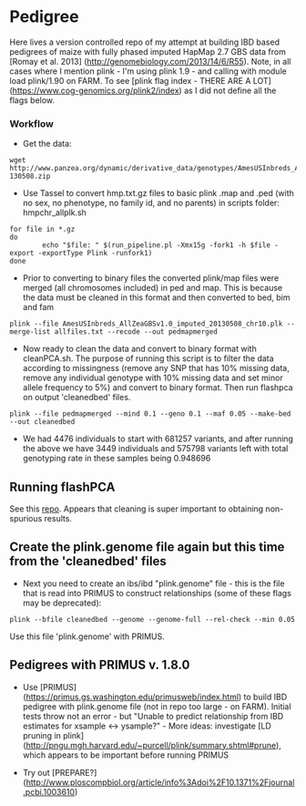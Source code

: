 Pedigree
========

Here lives a version controlled repo of my attempt at building IBD based pedigrees of maize with fully phased imputed HapMap 2.7 GBS data from [Romay et al. 2013] (http://genomebiology.com/2013/14/6/R55). Note, in all cases where I mention plink - I'm using plink 1.9 - and calling with module load plink/1.90 on FARM. To see [plink flag index - THERE ARE A LOT] (https://www.cog-genomics.org/plink2/index) as I did not define all the flags below.

### Workflow
- Get the data: 
```
wget http://www.panzea.org/dynamic/derivative_data/genotypes/AmesUSInbreds_AllZeaGBSv1.0_imputed-130508.zip
```

- Use Tassel to convert hmp.txt.gz files to basic plink .map and .ped (with no sex, no phenotype, no family id, and no parents) in scripts folder: hmpchr_allplk.sh
```
for file in *.gz
do
        echo "$file: " $(run_pipeline.pl -Xmx15g -fork1 -h $file -export -exportType Plink -runfork1)
done
```
- Prior to converting to binary files the converted plink/map files were merged (all chromosomes included) in ped and map. This is because the data must be cleaned in this format and then converted to bed, bim and fam

```
plink --file AmesUSInbreds_AllZeaGBSv1.0_imputed_20130508_chr10.plk --merge-list allfiles.txt --recode --out pedmapmerged
```

- Now ready to clean the data and convert to binary format with cleanPCA.sh. The purpose of running this script is to filter the data according to missingness (remove any SNP that has 10% missing data, remove any individual genotype with 10% missing data and set minor allele frequency to 5%) and convert to binary format. Then run flashpca on output 'cleanedbed' files.

```
plink --file pedmapmerged --mind 0.1 --geno 0.1 --maf 0.05 --make-bed --out cleanedbed
```
- We had 4476 individuals to start with 681257 variants, and after running the above we have 3449 individuals and 575798 variants left with total genotyping rate in these samples being 0.948696

## Running flashPCA

See this [repo](https://github.com/gabraham/flashpca). Appears that cleaning is super important to obtaining non-spurious results.

## Create the plink.genome file again but this time from the 'cleanedbed' files
- Next you need to create an ibs/ibd "plink.genome" file - this is the file that is read into PRIMUS to construct relationships (some of these flags may be deprecated):

```
plink --bfile cleanedbed --genome --genome-full --rel-check --min 0.05
```
Use this file 'plink.genome' with PRIMUS.

## Pedigrees with PRIMUS v. 1.8.0
- Use [PRIMUS] (https://primus.gs.washington.edu/primusweb/index.html) to build IBD pedigree with plink.genome file (not in repo too large - on FARM). Initial tests throw not an error - but "Unable to predict relationship from IBD estimates for xsample <-> ysample?"
        - More ideas: investigate [LD pruning in plink] (http://pngu.mgh.harvard.edu/~purcell/plink/summary.shtml#prune), which appears to be important before running PRIMUS
        


- Try out [PREPARE?] (http://www.ploscompbiol.org/article/info%3Adoi%2F10.1371%2Fjournal.pcbi.1003610)
